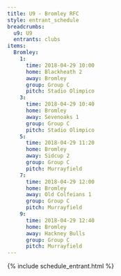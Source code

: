 ```yaml
---
title: U9 - Bromley RFC
style: entrant_schedule
breadcrumbs:
  u9: U9
  entrants: clubs
items:
  Bromley:
    1:
      time: 2018-04-29 10:00
      home: Blackheath 2
      away: Bromley
      group: Group C
      pitch: Stadio Olimpico
    3:
      time: 2018-04-29 10:40
      home: Bromley
      away: Sevenoaks 1
      group: Group C
      pitch: Stadio Olimpico
    5:
      time: 2018-04-29 11:20
      home: Bromley
      away: Sidcup 2
      group: Group C
      pitch: Murrayfield
    7:
      time: 2018-04-29 12:00
      home: Bromley
      away: Old Colfeians 1
      group: Group C
      pitch: Murrayfield
    9:
      time: 2018-04-29 12:40
      home: Bromley
      away: Hackney Bulls
      group: Group C
      pitch: Murrayfield
---
```


{% include schedule_entrant.html %}
